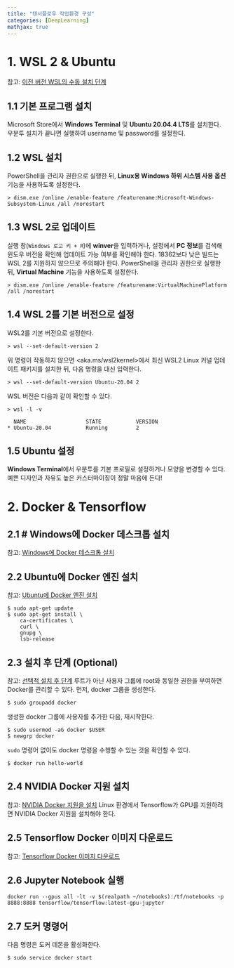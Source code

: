 ```yaml
---
title: "텐서플로우 작업환경 구성"
categories: [DeepLearning]
mathjax: true
---
```

# 1. WSL 2 & Ubuntu
참고: [이전 버전 WSL의 수동 설치 단계](https://docs.microsoft.com/ko-kr/windows/wsl/install-manual)
## 1.1 기본 프로그램 설치
Microsoft Store에서 **Windows Terminal** 및 **Ubuntu 20.04.4 LTS**를 설치한다.
우분투 설치가 끝나면 실행하여 username 및 password를 설정한다.
## 1.2 WSL 설치
PowerShell을 관리자 권한으로 실행한 뒤, **Linux용 Windows 하위 시스템 사용 옵션** 기능을 사용하도록 설정한다. 
```shell
> dism.exe /online /enable-feature /featurename:Microsoft-Windows-Subsystem-Linux /all /norestart 
```
## 1.3 WSL 2로 업데이트
실행 창(`Windows 로고 키 + R`)에 **winver**을 입력하거나, 설정에서 **PC 정보**를 검색해 윈도우 버전을 확인해 업데이트 가능 여부를 확인해야 한다. 18362보다 낮은 빌드는 WSL 2를 지원하지 않으므로 주의해야 한다.
PowerShell을 관리자 권한으로 실행한 뒤, **Virtual Machine** 기능을 사용하도록 설정한다.
```shell
> dism.exe /online /enable-feature /featurename:VirtualMachinePlatform /all /norestart
```
## 1.4 WSL 2를 기본 버전으로 설정
WSL2를 기본 버전으로 설정한다.
```shell
> wsl --set-default-version 2
```
위 명령이 작동하지 않으면 <aka.ms/wsl2kernel>에서 최신 WSL2 Linux 커널 업데이트 패키지를 설치한 뒤, 다음 명령을 대신 입력한다.
```shell
> wsl --set-default-version Ubuntu-20.04 2
```
WSL 버전은 다음과 같이 확인할 수 있다.
```shell
> wsl -l -v

  NAME                   STATE           VERSION
* Ubuntu-20.04           Running         2
```
## 1.5 Ubuntu 설정
**Windows Terminal**에서 우분투를 기본 프로필로 설정하거나 모양을 변경할 수 있다.
예쁜 디자인과 자유도 높은 커스터마이징이 정말 마음에 든다!

# 2. Docker & Tensorflow
## 2.1 # Windows에 Docker 데스크톱 설치
참고: [Windows에 Docker 데스크톱 설치](https://docs.docker.com/desktop/windows/install/)

## 2.2 Ubuntu에 Docker 엔진 설치
참고: [Ubuntu에 Docker 엔진 설치](https://docs.docker.com/engine/install/ubuntu/)

``` shell
$ sudo apt-get update
$ sudo apt-get install \
    ca-certificates \
    curl \
    gnupg \
    lsb-release
```

## 2.3 설치 후 단계 (Optional)
참고: [선택적 설치 후 단계](https://docs.docker.com/engine/install/linux-postinstall/)
루트가 아닌 사용자 그룹에 root와 동일한 권한을 부여하면 Docker를 관리할 수 있다.
먼저, docker 그룹을 생성한다.
```shell
$ sudo groupadd docker
```
생성한 docker 그룹에 사용자를 추가한 다음, 재시작한다.
```shell
$ sudo usermod -aG docker $USER
$ newgrp docker 
```
 `sudo` 명령어 없이도 docker 명령을 수행할 수 있는 것을 확인할 수 있다.
```shell
$ docker run hello-world
```

## 2.4 NVIDIA Docker 지원 설치
참고: [NVIDIA Docker 지원을 설치](https://docs.nvidia.com/datacenter/cloud-native/container-toolkit/install-guide.html#docker)
Linux 환경에서 Tensorflow가 GPU를 지원하려면 NVIDIA Docker 지원을 설치해야 한다.

## 2.5 Tensorflow Docker 이미지 다운로드
참고: [Tensorflow Docker 이미지 다운로드](https://www.tensorflow.org/install/docker?hl=ko)

## 2.6 Jupyter Notebook 실행
```shell
docker run --gpus all -lt -v $(realpath ~/notebooks):/tf/notebooks -p 8888:8888 tensorflow/tensorflow:latest-gpu-jupyter
```

## 2.7 도커 명령어
다음 명령은 도커 데몬을 활성화한다.
```shell
$ sudo service docker start
```